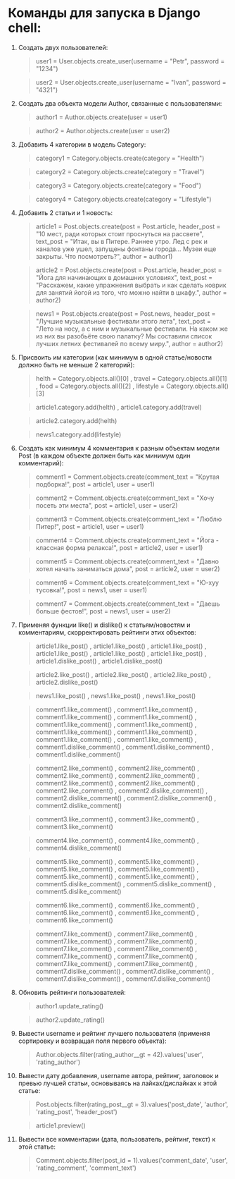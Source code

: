 # Команды для запуска в Django chell:

1. Создать двух пользователей:

     > user1 = User.objects.create_user(username = "Petr", password = "1234")
    
     > user2 = User.objects.create_user(username = "Ivan", password = "4321")
   

2. Создать два объекта модели Author, связанные с пользователями:

     > author1 = Author.objects.create(user = user1)
    
     > author2 = Author.objects.create(user = user2) 

3. Добавить 4 категории в модель Category: 

     > category1 = Category.objects.create(category = "Health")
    
     > category2 = Category.objects.create(category = "Travel") 
      
     > category3 = Category.objects.create(category = "Food")
    
     > category4 = Category.objects.create(category = "Lifestyle")

4. Добавить 2 статьи и 1 новость: 

     > article1 = Post.objects.create(post = Post.article, header_post = "10 мест, ради которых стоит проснуться на рассвете", text_post = "Итак, вы в    Питере. Раннее утро. Лед с рек и каналов уже ушел, запущены фонтаны города… Музеи еще закрыты. Что посмотреть?", author = author1)
    
     > article2 = Post.objects.create(post = Post.article, header_post = "Йога для начинающих в домашних условиях", text_post = "Расскажем, какие упражнения выбрать и как сделать коврик для занятий йогой из того, что можно найти в шкафу.", author = author2) 
      
     > news1 = Post.objects.create(post = Post.news, header_post = "Лучшие музыкальные фестивали этого лета", text_post = "Лето на носу, а с ним и музыкальные фестивали. На каком же из них вы разобьёте свою палатку? Мы составили список лучших летних фестивалей по всему миру.", author = author2)
    

5. Присвоить им категории (как минимум в одной статье/новости должно быть не меньше 2 категорий): 

    > helth = Category.objects.all()[0]
    > , travel = Category.objects.all()[1]
    > , food = Category.objects.all()[2]
    > , lifestyle = Category.objects.all()[3]
    
    > article1.category.add(helth)
    > , article1.category.add(travel)

    > article2.category.add(helth)

    > news1.category.add(lifestyle)

6. Создать как минимум 4 комментария к разным объектам модели Post (в каждом объекте должен быть как минимум один комментарий): 

     > comment1 = Comment.objects.create(comment_text = "Крутая подборка!", post = article1, user = user1)

     > comment2 = Comment.objects.create(comment_text = "Хочу посеть эти места", post = article1, user = user2)

     > comment3 = Comment.objects.create(comment_text = "Люблю Питер!", post = article1, user = user1)

     > comment4 = Comment.objects.create(comment_text = "Йога - классная форма релакса!", post = article2, user = user1)

     > comment5 = Comment.objects.create(comment_text = "Давно хотел начать заниматься дома", post = article2, user = user2)

     > comment6 = Comment.objects.create(comment_text = "Ю-хуу тусовка!", post = news1, user = user1)

     > comment7 = Comment.objects.create(comment_text = "Даешь больше фестов!", post = news1, user = user2)
 

7. Применяя функции like() и dislike() к статьям/новостям и комментариям, скорректировать рейтинги этих объектов: 

    > article1.like_post()
    > , article1.like_post()
    > , article1.like_post()
    > , article1.like_post()
    > , article1.like_post()
    > , article1.like_post()
    > , article1.dislike_post()
    > , article1.dislike_post() 

    > article2.like_post()
    > , article2.like_post()
    > , article2.like_post()
    > , article2.dislike_post()

    > news1.like_post()
    > , news1.like_post()
    > , news1.like_post()

    > comment1.like_comment()
    > , comment1.like_comment()
    > , comment1.like_comment()
    > , comment1.like_comment()
    > , comment1.like_comment()
    > , comment1.like_comment()
    > , comment1.like_comment()
    > , comment1.like_comment()
    > , comment1.like_comment()
    > , comment1.like_comment()
    > , comment1.dislike_comment()
    > , comment1.dislike_comment()
    > , comment1.dislike_comment()

    > comment2.like_comment()
    > , comment2.like_comment()
    > , comment2.like_comment()
    > , comment2.like_comment()
    > , comment2.like_comment()
    > , comment2.like_comment()
    > , comment2.like_comment()
    > , comment2.dislike_comment()
    > , comment2.dislike_comment()
    > , comment2.dislike_comment()
    > , comment2.dislike_comment()

    > comment3.like_comment()
    > , comment3.like_comment()
    > , comment3.like_comment()

    > comment4.like_comment()
    > , comment4.like_comment()
    > , comment4.dislike_comment()

    > comment5.like_comment()
    > , comment5.like_comment()
    > , comment5.like_comment()
    > , comment5.like_comment()
    > , comment5.like_comment()
    > , comment5.like_comment()
    > , comment5.dislike_comment()
    > , comment5.dislike_comment()
    > , comment5.dislike_comment()

    > comment6.like_comment()
    > , comment6.like_comment()
    > , comment6.like_comment()
    > , comment6.like_comment()
    > , comment6.like_comment()
    
    > comment7.like_comment()
    > , comment7.like_comment()
    > , comment7.like_comment()
    > , comment7.like_comment()
    > , comment7.like_comment()
    > , comment7.like_comment()
    > , comment7.like_comment()
    > , comment7.like_comment()
    > , comment7.like_comment()
    > , comment7.like_comment()
    > , comment7.dislike_comment()
    > , comment7.dislike_comment()
    > , comment7.dislike_comment()
    > , comment7.dislike_comment()


8. Обновить рейтинги пользователей: 

    > author1.update_rating()

    > author2.update_rating() 

9. Вывести username и рейтинг лучшего пользователя (применяя сортировку и возвращая поля первого объекта): 

    > Author.objects.filter(rating_author__gt = 42).values('user', 'rating_author')


10. Вывести дату добавления, username автора, рейтинг, заголовок и превью лучшей статьи, основываясь на лайках/дислайках к этой статье: 

    > Post.objects.filter(rating_post__gt = 3).values('post_date', 'author', 'rating_post', 'header_post')
    
    > article1.preview() 

11. Вывести все комментарии (дата, пользователь, рейтинг, текст) к этой статье: 

    > Comment.objects.filter(post_id = 1).values('comment_date', 'user', 'rating_comment', 'comment_text') 

